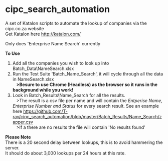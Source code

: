# cipc_search_automation
A set of Katalon scripts to automate the lookup of companies via the cipc.co.za website  
Get Katalon here http://katalon.com/

Only does 'Enterprise Name Search' currently

**To Use**
1) Add all the companies you wish to look up into Batch_Data\NameSearch.xlsx
2) Run the Test Suite 'Batch_Name_Search', it will cycle through all the data in NameSearch.xlsx  
&nbsp;&nbsp;&nbsp;**>Besure to use Chrome (Headless) as the browser so it runs in the background while you work!**
3) Look in Batch_Results\Name_Search for all the results.  
&nbsp;&nbsp;&nbsp;>The result is a csv file per name and will contain the *Entperise Name, Enterprise Number and Status* for every search result. See an example here https://github.com/T-rav/cipc_search_automation/blob/master/Batch_Results/Name_Search/zapper.csv  
&nbsp;&nbsp;&nbsp;>If a there are no results the file will contain 'No results found'

**Please Note**  
There is a 20 second delay between lookups, this is to avoid hammering the server.  
It should do about 3,000 lookups per 24 hours at this rate.
